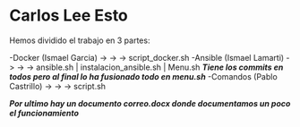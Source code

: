 # Carlos Lee Esto

Hemos dividido el trabajo en 3 partes:

-Docker (Ismael Garcia) -> -> -> script_docker.sh
-Ansible (Ismael Lamarti) -> -> -> ansible.sh | instalacion_ansible.sh | Menu.sh                 ***Tiene los commits en todos pero al final lo ha fusionado todo en menu.sh***
-Comandos (Pablo Castrillo) -> -> -> script.sh



***Por ultimo hay un documento correo.docx donde documentamos un poco el funcionamiento***
